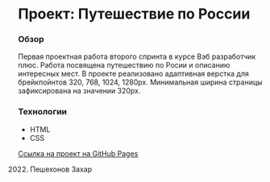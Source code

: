 # Проект: Путешествие по России

### Обзор
Первая проектная работа второго спринта в курсе Вэб разработчик плюс.
Работа посвящена путешествию по Росии и описанию интересных мест.
В проекте реализовано адаптивная верстка для брейкпойнтов 320, 768, 1024, 1280px.
Минимальная ширина страницы зафиксирована на значении 320px.

### Технологии
* HTML
* CSS

[Ссылка на проект на GitHub Pages](https://zahar-p.github.io/russian-travel/ "Путешествие по России")

2022. Пешехонов Захар 